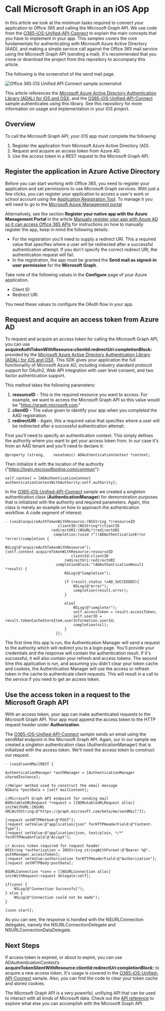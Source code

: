 # Call Microsoft Graph in an iOS App

In this article we look at the minimum tasks required to connect your application to Office 365 and calling the Microsoft Graph API. We use code from the [O365-iOS-Unified-API-Connect](https://github.com/OfficeDev/O365-iOS-Unified-API-Connect) to explain the main concepts that you have to implement in your app. This samples covers the core fundamentals for authenticating with Microsoft Azure Active Directory (AAD), and making a simple service call against the Office 365 mail service using the Microsoft Graph API (sending a mail). It's recommended that you clone or download the project from this repository to accompany this article. 

The following is the screenshot of the send mail page.

![Office 365 iOS Unified API Connect sample screenshot](./images/iOSConnect.png)

This article references the [Microsoft Azure Active Directory Authentication Library (ADAL) for iOS and OSX](https://github.com/AzureAD/azure-activedirectory-library-for-objc), and the [O365-iOS-Unified-API-Connect](https://github.com/OfficeDev/O365-iOS-Unified-API-Connect) sample authenticates using this library. See this repository for more information on usage and implementation in your iOS project.


## Overview

To call the Microsoft Graph API, your iOS app must complete the following:

1. Register the application from Microsoft Azure Active Directory (AD).
2. Request and acquire an access token from Azure AD.
3. Use the access token in a REST request to the Microsoft Graph API. 



## Register the application in Azure Active Directory

Before you can start working with Office 365, you need to register your application and set permissions to use Microsoft Graph services.
With just a few clicks, you can register your application to access a user's work or school account using the [Application Registration Tool](https://dev.office.com/app-registration). To manage it you will need to go to the [Microsoft Azure Management portal](https://manage.windowsazure.com)

Alternatively, see the section **Register your native app with the Azure Management Portal** in the article [Manually register your app with Azure AD so it can access Office 365 APIs](https://msdn.microsoft.com/en-us/office/office365/howto/add-common-consent-manually) for instructions on how to manually register the app, keep in mind the following details:

* For the registration you'll need to supply a redirect URI. This a required value that specifies where a user will be redirected after a successful authentication attempt. If you don't specify the correct redirect URI, the authentication request will fail.
* In the registration, the app must be granted the **Send mail as signed-in user permission** for the **Microsoft Graph**.  


Take note of the following values in the **Configure** page of your Azure application.

* Client ID
* Redirect URI

You need these values to configure the OAuth flow in your app. 

## Request and acquire an access token from Azure AD

To request and acquire an access token for calling the Microsoft Graph API, you can use **acquireAuthTokenWithResource:clientId:redirectUri:completionBlock:**  provided by the [Microsoft Azure Active Directory Authentication Library (ADAL) for iOS and OSX](https://github.com/AzureAD/azure-activedirectory-library-for-objc). This SDK gives your application the full functionality of Microsoft Azure AD, including industry standard protocol support for OAuth2, Web API integration with user level consent, and two factor authentication support.

This method takes the following parameters:

1. **resourceID** - This is the required resource you want to access. For example, we want to access the Microsoft Graph API so this value would be "https://graph.microsoft.com."
2. **clientID** - The value given to identify your app when you completed the AAD registration.
3. **redirectURI** - Again, this a required value that specifies where a user will be redirected after a successful authentication attempt.


First you'll need to specify an authentication context. This simply defines the authority where you want to get your access token from. In our case it's from an AAD tenant and you'll need to declare it:

	@property (strong,    nonatomic) ADAuthenticationContext *context;

Then initialize it with the location of the authority ("https://login.microsoftonline.com/common"):

	self.context = [ADAuthenticationContext authenticationContextWithAuthority:self.authority]; 


In the [O365-iOS-Unified-API-Connect](https://github.com/OfficeDev/O365-iOS-Unified-API-Connect) sample we created a singleton authentication class (**AuthenticationManager**) for demonstration purposes that is initialized with the authority and required parameters. Again, this class is merely an example on how to approach the authentication workflow. A code segment of interest: 



	- (void)acquireAuthTokenWithResource:(NSString *)resourceID
                            clientID:(NSString*)clientID
                         redirectURI:(NSURL*)redirectURI
                          completion:(void (^)(ADAuthenticationError *error))completion {
    
    NSLog(@"acquireAuthTokenWithResource");
    [self.context acquireTokenWithResource:resourceID
                                  clientId:clientID
                               redirectUri:redirectURI
                           completionBlock:^(ADAuthenticationResult *result) {
                               NSLog(@"Completion");
                               
                               if (result.status !=AD_SUCCEEDED){
                                   NSLog(@"error");
                                   completion(result.error);
                               }
                               
                               else{
                                   NSLog(@"complete!");
                                   self.accessToken = result.accessToken;
                                   self.userID = result.tokenCacheStoreItem.userInformation.userId;
                                   completion(nil);
                               }
                           }];


The first time this app is run, the Authentication Manager will send a request to the authority which 
will redirect you to a login page. You'll provide your credentials and the response will 
contain the authentication result. If it's successful, it will also contain your refresh and access tokens. The second time this application is run, and assuming 
you didn't clear your token cache and cookies, the Authentication Manager will use the access or refresh 
token in the cache to authenticate client requests. This will result in a call to the service if you need to get an access token. 


## Use the access token in a request to the Microsoft Graph API

With an access token, your app can make authenticated requests to the Microsoft Graph API. Your app must append the access token to the HTTP request header under **Authorization**.

The [O365-iOS-Unified-API-Connect](https://github.com/OfficeDev/O365-iOS-Unified-API-Connect) sample sends an email using the sendMail endpoint in the Microsoft Graph API. Again, our in our sample we created a singleton authentication class (AuthenticationManager) that is initialized with the access token. We'll need the access token to construct our request.



	- (void)sendMailREST {
    
    AuthenticationManager *authManager = [AuthenticationManager sharedInstance];

	//Helper method used to construct the email message
    NSData *postData = [self mailContent];
    
	//Microsoft Graph API endpoint for sending mail
    NSMutableURLRequest *request = [[NSMutableURLRequest alloc] initWithURL:[NSURL URLWithString:@"https://graph.microsoft.com/beta/me/sendMail"]];

    [request setHTTPMethod:@"POST"];
    [request setValue:@"application/json" forHTTPHeaderField:@"Content-Type"];
    [request setValue:@"application/json, text/plain, */*" forHTTPHeaderField:@"Accept"];
    
	// Access token required for request header
    NSString *authorization = [NSString stringWithFormat:@"Bearer %@", authManager.accessToken];
    [request setValue:authorization forHTTPHeaderField:@"Authorization"];
    [request setHTTPBody:postData];

    NSURLConnection *conn = [[NSURLConnection alloc] initWithRequest:request delegate:self];
    
    if(conn) {
        NSLog(@"Connection Successful");
    } else {
        NSLog(@"Connection could not be made");
    }
    
    [conn start];

As you can see, the response is handled with the NSURLConnection delegates, namely the NSURLConnectionDelegate and NSURLConnectionDataDelegate.

## Next Steps

If access token is expired, or about to expire, you can use ADAuthenticationContext’s **acquireTokenSilentWithResource:clientId:redirectUri:completionBlock:** to acquire a new access token. It's usage is covered in the [O365-iOS-Unified-API-Connect](https://github.com/OfficeDev/O365-iOS-Unified-API-Connect) sample. Also, you can find the code to clear your token cache and stored cookies.  

The Microsoft Graph API is a very powerful, unifiying API that can be used to interact with all kinds of Microsoft data. Check out the [API reference](http://graph.microsoft.io/docs/api-reference/v1.0) to explore what else you can accomplish with the Microsoft Graph API.

